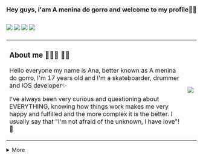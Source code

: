 ### Hey guys, i'am A menina do gorro and welcome to my profile🖖🏻

##
   
<div> 
  <a href="https://instagram.com/ameninadogorro" target="_blank"><img src="https://img.shields.io/badge/-Instagram-%23E4405F?style=for-the-badge&logo=instagram&logoColor=white" target="_blank"></a>
  <a href = "mailto:ameninadogorro@gmail.com"><img src="https://img.shields.io/badge/-Gmail-%23333?style=for-the-badge&logo=gmail&logoColor=white" target="_blank"></a>
  <a href="https://www.linkedin.com/in/ana-guimaraes-/" target="_blank"><img src="https://img.shields.io/badge/-LinkedIn-%230077B5?style=for-the-badge&logo=linkedin&logoColor=white" target="_blank"></a> 
   <a href="https://www.youtube.com/in/ameninadogorro-/" target="_blank"><img src="https://img.shields.io/badge/YouTube-FF0000?style=for-the-badge&logo=youtube&logoColor=white"></a> 
<div> 

###
<table border="0">
  <tr>
    <td>
    <h3> About me 👩🏼‍💻 🏳️‍🌈 </h3>
<p> Hello everyone my name is Ana, better known as A menina do gorro, I'm 17 years old and I'm a skateboarder, drummer and IOS developer✨</p> 
<p>I've always been very curious and questioning about EVERYTHING, knowing how things work makes me very happy and fulfilled and the more complex it is the better.
I usually say that "I'm not afraid of the unknown, I have love"!🤍</p>
    </td>
    <td>
    <img src="https://picrew.me/shareImg/secret/202208/94097_tXqRdT90.png">
    </td>
  </tr>
</table>

<details>
  <summary> More </summary>
  <img src="https://github-readme-stats.vercel.app/api/top-langs/?username=ameninadogorro&layout=compact&bg_color=ffffff&text_color=4D71C1&title_color=456EBF">
</details>
<br/>
